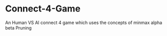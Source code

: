 # Connect-4-Game
An Human VS AI connect 4 game which uses the concepts of minmax alpha beta Pruning 
